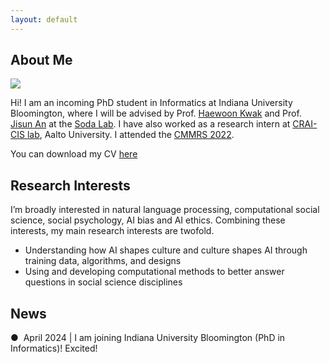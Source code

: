 ```yaml
---
layout: default
---
```


## About Me

<img class="profile-picture" src="profile_2.jpg">

Hi! I am an incoming PhD student in Informatics at Indiana University Bloomington, where I will be advised by Prof. [Haewoon Kwak](https://haewoon.io/) and Prof. [Jisun An](https://jisun.me/) at the [Soda Lab](https://soda-labo.github.io/). I have also worked as a research intern at [CRAI-CIS lab](https://crai-cis.aalto.fi/), Aalto University. I attended the [CMMRS 2022](https://cmmrs2022.mpi-sws.org/).

You can download my CV [here](CV.pdf)

## Research Interests

I’m broadly interested in natural language processing, computational social science, social psychology, AI bias and AI ethics. Combining these interests, my main research interests are twofold.
* Understanding how AI shapes culture and culture shapes AI through training data, algorithms, and designs
* Using and developing computational methods to better answer questions in social science disciplines

## News
<div class="news-container">
    <p>●  &nbsp;April 2024 | I am joining Indiana University Bloomington (PhD in Informatics)! Excited!</p>
</div>


<br />
<br />
<br />
